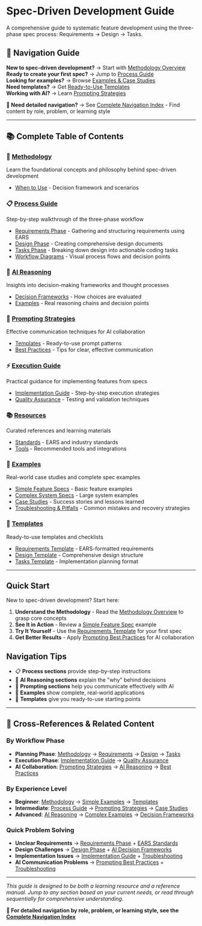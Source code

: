 # Spec-Driven Development Guide

A comprehensive guide to systematic feature development using the three-phase spec process: Requirements → Design → Tasks.

<!-- Navigation Metadata -->
<!-- Keywords: spec-driven development, requirements engineering, system design, implementation planning, AI collaboration -->
<!-- Topics: methodology, process, templates, examples, best practices -->
<!-- Audience: developers, project managers, technical leads -->

## 🧭 Navigation Guide

**New to spec-driven development?** → Start with [Methodology Overview](spec-process-guide/methodology/README.md)  
**Ready to create your first spec?** → Jump to [Process Guide](spec-process-guide/process/README.md)  
**Looking for examples?** → Browse [Examples & Case Studies](spec-process-guide/examples/README.md)  
**Need templates?** → Get [Ready-to-Use Templates](spec-process-guide/templates/README.md)  
**Working with AI?** → Learn [Prompting Strategies](spec-process-guide/prompting/README.md)

**📍 Need detailed navigation?** → See [Complete Navigation Index](spec-process-guide/NAVIGATION.md) - Find content by role, problem, or learning style

---

## 📚 Complete Table of Contents

### 🎯 [Methodology](spec-process-guide/methodology/README.md)
Learn the foundational concepts and philosophy behind spec-driven development
- [When to Use](spec-process-guide/methodology/when-to-use.md) - Decision framework and scenarios

### 📋 [Process Guide](spec-process-guide/process/README.md)
Step-by-step walkthrough of the three-phase workflow
- [Requirements Phase](spec-process-guide/process/requirements-phase.md) - Gathering and structuring requirements using EARS
- [Design Phase](spec-process-guide/process/design-phase.md) - Creating comprehensive design documents
- [Tasks Phase](spec-process-guide/process/tasks-phase.md) - Breaking down design into actionable coding tasks
- [Workflow Diagrams](spec-process-guide/process/workflow-diagrams.md) - Visual process flows and decision points

### 🧠 [AI Reasoning](spec-process-guide/ai-reasoning/README.md)
Insights into decision-making frameworks and thought processes
- [Decision Frameworks](spec-process-guide/ai-reasoning/decision-frameworks.md) - How choices are evaluated
- [Examples](spec-process-guide/ai-reasoning/examples.md) - Real reasoning chains and decision points

### 💬 [Prompting Strategies](spec-process-guide/prompting/README.md)
Effective communication techniques for AI collaboration
- [Templates](spec-process-guide/prompting/templates.md) - Ready-to-use prompt patterns
- [Best Practices](spec-process-guide/prompting/best-practices.md) - Tips for clear, effective communication

### ⚡ [Execution Guide](spec-process-guide/execution/README.md)
Practical guidance for implementing features from specs
- [Implementation Guide](spec-process-guide/execution/implementation-guide.md) - Step-by-step execution strategies
- [Quality Assurance](spec-process-guide/execution/quality-assurance.md) - Testing and validation techniques

### 📚 [Resources](spec-process-guide/resources/README.md)
Curated references and learning materials
- [Standards](spec-process-guide/resources/standards.md) - EARS and industry standards
- [Tools](spec-process-guide/resources/tools.md) - Recommended tools and integrations

### 📖 [Examples](spec-process-guide/examples/README.md)
Real-world case studies and complete spec examples
- [Simple Feature Specs](spec-process-guide/examples/simple-feature-spec.md) - Basic feature examples
- [Complex System Specs](spec-process-guide/examples/complex-system-spec.md) - Large system examples
- [Case Studies](spec-process-guide/examples/case-studies.md) - Success stories and lessons learned
- [Troubleshooting & Pitfalls](spec-process-guide/examples/troubleshooting-pitfalls.md) - Common mistakes and recovery strategies

### 📝 [Templates](spec-process-guide/templates/README.md)
Ready-to-use templates and checklists
- [Requirements Template](spec-process-guide/templates/requirements-template.md) - EARS-formatted requirements
- [Design Template](spec-process-guide/templates/design-template.md) - Comprehensive design structure
- [Tasks Template](spec-process-guide/templates/tasks-template.md) - Implementation planning format

---

## Quick Start

New to spec-driven development? Start here:

1. **Understand the Methodology** - Read the [Methodology Overview](spec-process-guide/methodology/README.md) to grasp core concepts
2. **See It in Action** - Review a [Simple Feature Spec](spec-process-guide/examples/simple-feature-spec.md) example
3. **Try It Yourself** - Use the [Requirements Template](spec-process-guide/templates/requirements-template.md) for your first spec
4. **Get Better Results** - Apply [Prompting Best Practices](spec-process-guide/prompting/best-practices.md) for AI collaboration

## Navigation Tips

- 📋 **Process sections** provide step-by-step instructions
- 🧠 **AI Reasoning sections** explain the "why" behind decisions  
- 💬 **Prompting sections** help you communicate effectively with AI
- 📖 **Examples** show complete, real-world applications
- 📝 **Templates** give you ready-to-use starting points

---

## 🔗 Cross-References & Related Content

### By Workflow Phase
- **Planning Phase**: [Methodology](spec-process-guide/methodology/README.md) → [Requirements](spec-process-guide/process/requirements-phase.md) → [Design](spec-process-guide/process/design-phase.md) → [Tasks](spec-process-guide/process/tasks-phase.md)
- **Execution Phase**: [Implementation Guide](spec-process-guide/execution/implementation-guide.md) → [Quality Assurance](spec-process-guide/execution/quality-assurance.md)
- **AI Collaboration**: [Prompting Strategies](spec-process-guide/prompting/README.md) → [AI Reasoning](spec-process-guide/ai-reasoning/README.md) → [Best Practices](spec-process-guide/prompting/best-practices.md)

### By Experience Level
- **Beginner**: [Methodology](spec-process-guide/methodology/README.md) → [Simple Examples](spec-process-guide/examples/simple-feature-spec.md) → [Templates](spec-process-guide/templates/README.md)
- **Intermediate**: [Process Guide](spec-process-guide/process/README.md) → [Prompting Strategies](spec-process-guide/prompting/README.md) → [Case Studies](spec-process-guide/examples/case-studies.md)
- **Advanced**: [AI Reasoning](spec-process-guide/ai-reasoning/README.md) → [Complex Examples](spec-process-guide/examples/complex-system-spec.md) → [Decision Frameworks](spec-process-guide/ai-reasoning/decision-frameworks.md)

### Quick Problem Solving
- **Unclear Requirements** → [Requirements Phase](spec-process-guide/process/requirements-phase.md) + [EARS Standards](spec-process-guide/resources/standards.md)
- **Design Challenges** → [Design Phase](spec-process-guide/process/design-phase.md) + [AI Decision Frameworks](spec-process-guide/ai-reasoning/decision-frameworks.md)
- **Implementation Issues** → [Implementation Guide](spec-process-guide/execution/implementation-guide.md) + [Troubleshooting](spec-process-guide/examples/troubleshooting-pitfalls.md)
- **AI Communication Problems** → [Prompting Best Practices](spec-process-guide/prompting/best-practices.md) + [Troubleshooting](spec-process-guide/examples/troubleshooting-pitfalls.md)

---

*This guide is designed to be both a learning resource and a reference manual. Jump to any section based on your current needs, or read through sequentially for comprehensive understanding.*

**📍 For detailed navigation by role, problem, or learning style, see the [Complete Navigation Index](spec-process-guide/NAVIGATION.md)**